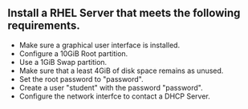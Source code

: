 Install a RHEL Server that meets the following requirements.
--

* Make sure a graphical user interface is installed.
* Configure a 10GiB Root partition.
* Use a 1GiB Swap partition.
* Make sure that a least 4GiB of disk space remains as unused.
* Set the root password to "password".
* Create a user "student" with the password "password".
* Configure the network interfce to contact a DHCP Server.
